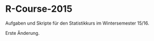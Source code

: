 # R-Course-2015
Aufgaben und Skripte für den Statistikkurs im Wintersemester 15/16.

Erste Änderung.

